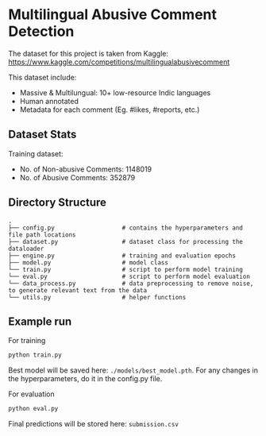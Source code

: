 # Multilingual Abusive Comment Detection

The dataset for this project is taken from Kaggle: https://www.kaggle.com/competitions/multilingualabusivecomment

This dataset include:

- Massive & Multilungual: 10+ low-resource Indic languages
- Human annotated
- Metadata for each comment (Eg. #likes, #reports, etc.)

## Dataset Stats
Training dataset:
- No. of Non-abusive Comments: 1148019
- No. of Abusive Comments: 352879

## Directory Structure
    .
    ├── config.py                   # contains the hyperparameters and file path locations
    ├── dataset.py                  # dataset class for processing the dataloader
    ├── engine.py                   # training and evaluation epochs
    ├── model.py                    # model class
    └── train.py                    # script to perform model training
    └── eval.py                     # script to perform model evaluation
    └── data_process.py             # data preprocessing to remove noise, to generate relevant text from the data
    └── utils.py                    # helper functions
    
    
## Example run
For training
```bash
python train.py
```

Best model will be saved here: `./models/best_model.pth`. For any changes in the hyperparameters, do it in the config.py file.

For evaluation
```bash
python eval.py
```

Final predictions will be stored here: `submission.csv`
